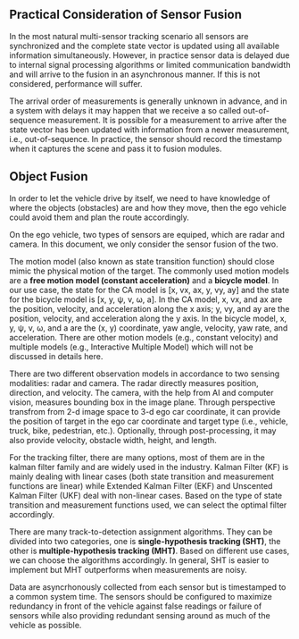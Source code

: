 ## Practical Consideration of Sensor Fusion
In the most natural multi-sensor tracking scenario all sensors are synchronized and the complete state vector is updated using all available information simultaneously. However, in practice sensor data is delayed due to internal signal processing algorithms or limited communication bandwidth and will arrive to the fusion in an asynchronous manner. If this is not considered, performance will suffer.

The arrival order of measurements is generally unknown in advance, and in a system with delays it may happen that we receive a so called out-of-sequence measurement. It is possible for a measurement to arrive after the state vector has been updated with information from a newer measurement, i.e., out-of-sequence. In practice, the sensor should record the timestamp when it captures the scene and pass it to fusion modules. 

## Object Fusion
In order to let the vehicle drive by itself, we need to have knowledge of where the objects (obstacles) are and how they move, then the ego vehicle could avoid them and plan the route accordingly. 

On the ego vehicle, two types of sensors are equiped, which are radar and camera. In this document, we only consider the sensor fusion of the two.

The motion model (also known as state transition function) should close mimic the physical motion of the target. The commonly used motion models are a **free motion model (constant acceleration)** and a **bicycle model**. In our use case, the state for the  CA model is [x, vx, ax, y, vy, ay] and the state for the bicycle model is [x, y, &#968;, v, &#969;, a]. In the CA model, x, vx, and ax are the position, velocity, and acceleration along the x axis; y, vy, and ay are the position, velocity, and acceleration along the y axis. In the bicycle model, x, y, &#968;, v, &#969;, and a are the (x, y) coordinate, yaw angle, velocity, yaw rate, and acceleration. There are other motion models (e.g., constant velocity) and multiple models (e.g., Interactive Multiple Model) which will not be discussed in details here.

There are two different observation models in accordance to two sensing modalities: radar and camera. The radar directly measures position, direction, and velocity. The camera, with the help from AI and computer vision, measures bounding box in the image plane. Through perspective transfrom from 2-d image space to 3-d ego car coordinate, it can provide the position of target in the ego car coordinate and target type (i.e., vehicle, truck, bike, pedestrian, etc.). Optionally, through post-processing, it may also provide velocity, obstacle width, height, and length.

For the tracking filter, there are many options, most of them are in the kalman filter family and are widely used in the industry. Kalman Filter (KF) is mainly dealing with linear cases (both state transition and measurement functions are linear) while Extended Kalman Filter (EKF) and Unscented Kalman Filter (UKF) deal with non-linear cases. Based on the type of state transition and measurement functions used, we can select the optimal filter accordingly.  

There are many track-to-detection assignment algorithms. They can be divided into two categories, one is **single-hypothesis tracking (SHT)**, the other is **multiple-hypothesis tracking (MHT)**. Based on different use cases, we can choose the algorithms accordingly. In general, SHT is easier to implement but MHT outperforms when measurements are noisy. 

Data are asyncrhonously collected from each sensor but is timestamped to a common system time. The sensors should be configured to maximize redundancy in front of the vehicle against false readings or failure of sensors while also providing redundant sensing around as much of the vehicle as possible.
